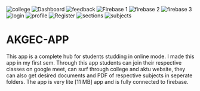 ![college](https://user-images.githubusercontent.com/90553063/134773789-8c9f0722-968f-4fbc-8362-54736635d772.jpeg)
![Dashboard](https://user-images.githubusercontent.com/90553063/134773793-0aff8395-7072-4eae-92b7-284082f6915f.jpeg)
![feedback](https://user-images.githubusercontent.com/90553063/134773795-8298bcae-bea2-4131-9e03-25462bcbb053.jpeg)
![Firebase 1](https://user-images.githubusercontent.com/90553063/134773796-7148642a-58f6-4e8d-9cc9-a92571ec39de.jpeg)
![firebase 2](https://user-images.githubusercontent.com/90553063/134773797-813fb743-aac8-49d5-bad2-868b43c89ae0.jpeg)
![firebase 3](https://user-images.githubusercontent.com/90553063/134773798-805a0fc5-9458-4609-979e-e8e8c5e54fd0.jpeg)
![login](https://user-images.githubusercontent.com/90553063/134773800-42cab6ef-a64c-4d75-a01e-598e3e617a34.jpeg)
![profile](https://user-images.githubusercontent.com/90553063/134773802-df3547f1-97ad-4f33-97b4-c6852ea32782.jpeg)
![Register](https://user-images.githubusercontent.com/90553063/134773803-bef63efe-7c18-4f1f-9bdf-92ed380de37f.jpeg)
![sections](https://user-images.githubusercontent.com/90553063/134773804-0cbc3ee0-28ec-4f45-a686-9a9abe6418f8.jpeg)
![subjects](https://user-images.githubusercontent.com/90553063/134773805-05fa33a2-3fca-445e-9202-528d8d192dad.jpeg)
# AKGEC-APP
This app is a complete hub for students studding in online mode.
I made this app in my first sem.
Through this app students can join their respective classes on google meet, can surf through college and aktu website,
they can also get desired documents and PDF of respective subjects in seperate folders.
The app is very lite [11 MB] app and is fully connected to firebase.
